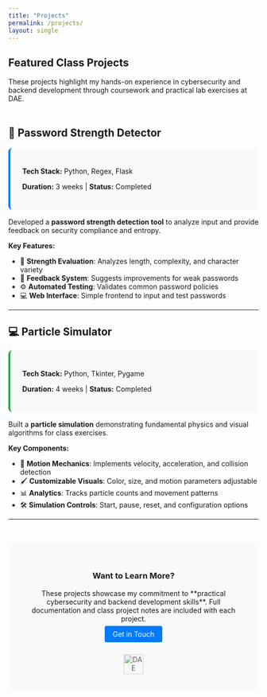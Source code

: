 ```yaml
---
title: "Projects"
permalink: /projects/
layout: single
---
```


<div style="margin-bottom:3rem;">
  <h2>Featured Class Projects</h2>
  <p>These projects highlight my hands-on experience in cybersecurity and backend development through coursework and practical lab exercises at DAE.</p>
</div>

## 🔐 Password Strength Detector

<div style="background:#f8f9fa; padding:1.5rem; border-radius:8px; margin:1rem 0; border-left:4px solid #007bff;">
  <p><strong>Tech Stack:</strong> Python, Regex, Flask</p>
  <p><strong>Duration:</strong> 3 weeks | <strong>Status:</strong> Completed</p>
</div>

Developed a **password strength detection tool** to analyze input and provide feedback on security compliance and entropy.

**Key Features:**
- 🔐 **Strength Evaluation**: Analyzes length, complexity, and character variety
- 📝 **Feedback System**: Suggests improvements for weak passwords
- ⚙️ **Automated Testing**: Validates common password policies
- 💻 **Web Interface**: Simple frontend to input and test passwords

---

## 💻 Particle Simulator

<div style="background:#f8f9fa; padding:1.5rem; border-radius:8px; margin:1rem 0; border-left:4px solid #28a745;">
  <p><strong>Tech Stack:</strong> Python, Tkinter, Pygame</p>
  <p><strong>Duration:</strong> 4 weeks | <strong>Status:</strong> Completed</p>
</div>

Built a **particle simulation** demonstrating fundamental physics and visual algorithms for class exercises.

**Key Components:**
- 💨 **Motion Mechanics**: Implements velocity, acceleration, and collision detection
- 🖌️ **Customizable Visuals**: Color, size, and motion parameters adjustable
- 📊 **Analytics**: Tracks particle counts and movement patterns
- 🛠️ **Simulation Controls**: Start, pause, reset, and configuration options

---

<div style="text-align:center; margin-top:3rem; padding:2rem; background:#f8f9fa; border-radius:8px;">
  <h3>Want to Learn More?</h3>
  <p>These projects showcase my commitment to **practical cybersecurity and backend development skills**. Full documentation and class project notes are included with each project.</p>
  <p><a href="/contact/" style="background:#007bff; color:white; padding:0.5rem 1rem; text-decoration:none; border-radius:4px;">Get in Touch</a></p>
  
  <div style="margin-top:2rem;">
    <img src="{{ '/assets/img/dae-logo.jpg' | relative_url }}" alt="DAE Logo" style="height:40px; opacity:0.7;">
  </div>
</div>
